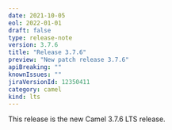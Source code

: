 ```yaml
---
date: 2021-10-05
eol: 2022-01-01
draft: false
type: release-note
version: 3.7.6
title: "Release 3.7.6"
preview: "New patch release 3.7.6"
apiBreaking: ""
knownIssues: ""
jiraVersionId: 12350411
category: camel
kind: lts
---
```


This release is the new Camel 3.7.6 LTS release.
